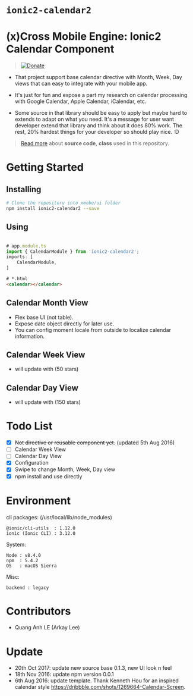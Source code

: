# `ionic2-calendar2` 
# (x)Cross Mobile Engine: Ionic2 Calendar Component

> [![Donate](https://www.paypalobjects.com/en_US/i/btn/btn_donate_LG.gif)](https://www.paypal.com/cgi-bin/webscr?cmd=_donations&business=quanganh%40aiti%2ecom%2evn&lc=VN&item_name=Ionic2%20Calendar&item_number=ionic2calendar&no_note=0&currency_code=USD&bn=PP%2dDonationsBF%3abtn_donateCC_LG%2egif%3aNonHostedGuest)

- That project support base calendar directive with Month, Week, Day views that can easy to integrate with your mobile app.

- It's just for fun and expose a part my research on calendar processing with Google Calendar, Apple Calendar, iCalendar, etc.

- Some source in that library should be easy to apply but maybe hard to extends to adapt on what you need. It's a message for user want developer extend that library and think about it does 80% work. The rest, 20% hardest things for your developer so should play nice. :D 

> [Read more](https://quanganh206.github.io/ionic2-calendar/) about **source code**, **class** used in this repository.

# Getting Started

## Installing
```bash
# Clone the repository into xmobe/ui folder
npm install ionic2-calendar2 --save
```

## Using
```typescript

# app.module.ts
import { CalendarModule } from 'ionic2-calendar2';
imports: [
    CalendarModule,
]
```

```html
# *.html
<calendar></calendar>
```

## Calendar Month View 
- Flex base UI (not table).
- Expose date object directly for later use.
- You can config moment locale from outside to localize calendar information.

## Calendar Week View
- will update with (50 stars)

## Calendar Day View 
- will update with (150 stars)

# Todo List
- [x] ~~Not directive or reusable component yet.~~ (updated 5th Aug 2016)
- [ ] Calendar Week View
- [ ] Calendar Day View
- [x] Configuration
- [x] Swipe to change Month, Week, Day view
- [x] npm install and use directly  

# Environment
cli packages: (/usr/local/lib/node_modules)

    @ionic/cli-utils  : 1.12.0
    ionic (Ionic CLI) : 3.12.0

System:

    Node : v8.4.0
    npm  : 5.4.2 
    OS   : macOS Sierra

Misc:

    backend : legacy

# Contributors
- Quang Anh LE (Arkay Lee)

# Update 
- 20th Oct 2017:    update new source base 0.1.3, new UI look n feel
- 18th Nov 2016:    update npm version 0.0.1
- 6th Aug 2016:     update template. Thank Kenneth Hou for an inspired calendar style https://dribbble.com/shots/1269664-Calendar-Screen.